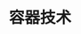 ---
title: "容器技术"
menu:
  sidebar:
    name: "容器技术"
    identifier: container-tech
    weight: 20
---